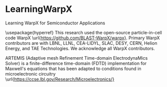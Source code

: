 # LearningWarpX
Learning WarpX for Semiconductor Applications 


\usepackage{hyperref}
This research used the open-source particle-in-cell code WarpX \url{https://github.com/BLAST-WarpX/warpx}.
Primary WarpX contributors are with LBNL, LLNL, CEA-LIDYL, SLAC, DESY, CERN, Helion Energy, and TAE Technologies.
We acknowledge all WarpX contributors.


ARTEMIS (Adaptive mesh Refinement Time-domain ElectrodynaMics Solver) is a finite-difference time-domain (FDTD) implementation for Maxwell's equations that has been adapted to conditions found in microelectronic circuitry \url{https://ccse.lbl.gov/Research/Microelectronics/}
